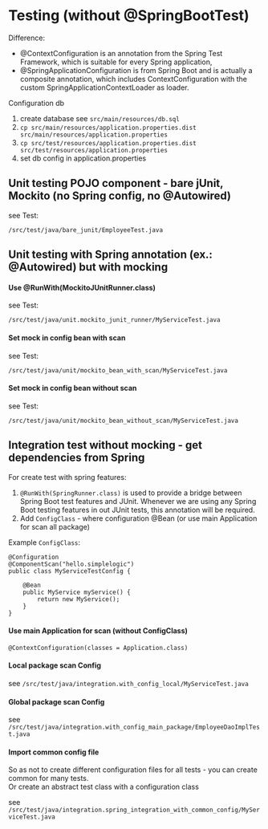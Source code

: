 # Testing (without @SpringBootTest)

Difference: 
- @ContextConfiguration is an annotation from the Spring Test Framework, which is suitable for every Spring application, 
- @SpringApplicationConfiguration is from Spring Boot and is actually a composite annotation, which includes ContextConfiguration with the custom SpringApplicationContextLoader as loader.

Configuration db

1. create database see `src/main/resources/db.sql`
2. `cp src/main/resources/application.properties.dist src/main/resources/application.properties`
3. `cp src/test/resources/application.properties.dist src/test/resources/application.properties`
4. set db config in application.properties

## Unit testing POJO component - bare jUnit, Mockito (no Spring config, no @Autowired)

see Test:
```
/src/test/java/bare_junit/EmployeeTest.java
```

## Unit testing with Spring annotation (ex.: @Autowired) but with mocking

#### Use @RunWith(MockitoJUnitRunner.class)

see Test:  
```
/src/test/java/unit.mockito_junit_runner/MyServiceTest.java
```

#### Set mock in config bean with scan

see Test:
```
/src/test/java/unit/mockito_bean_with_scan/MyServiceTest.java
```

#### Set mock in config bean without scan

see Test:
```
/src/test/java/unit/mockito_bean_without_scan/MyServiceTest.java
```

## Integration test without mocking - get dependencies from Spring

For create test with spring features:
1. `@RunWith(SpringRunner.class)` is used to provide a bridge between Spring Boot test features and JUnit. Whenever we are using any Spring Boot testing features in out JUnit tests, this annotation will be required.
2. Add `ConfigClass` - where configuration @Bean (or use main Application for scan all package)

Example `ConfigClass`:
```
@Configuration
@ComponentScan("hello.simplelogic")
public class MyServiceTestConfig {

    @Bean
    public MyService myService() {
        return new MyService();
    }
}
```

#### Use main Application for scan (without ConfigClass)

`@ContextConfiguration(classes = Application.class)`

#### Local package scan Config

see `/src/test/java/integration.with_config_local/MyServiceTest.java`

#### Global package scan Config

see `/src/test/java/integration.with_config_main_package/EmployeeDaoImplTest.java`

#### Import common config file 

So as not to create different configuration files for all tests - you can create common for many tests.   
Or create an abstract test class with a configuration class

see `/src/test/java/integration.spring_integration_with_common_config/MyServiceTest.java`